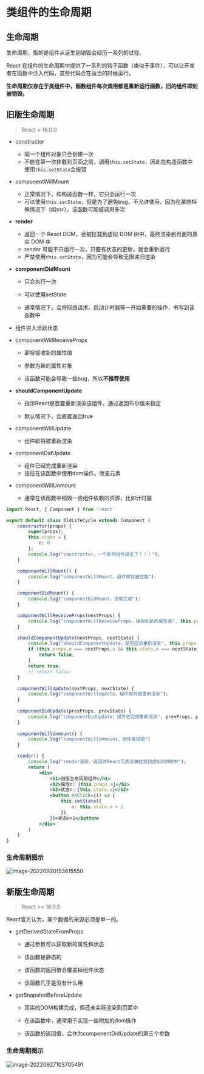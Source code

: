 # 类组件的生命周期

## 生命周期

生命周期，指的是组件从诞生到销毁会经历一系列的过程。

React 在组件的生命周期中提供了一系列的钩子函数（类似于事件），可以让开发者在函数中注入代码，这些代码会在适当的时候运行。

**生命周期仅存在于类组件中，函数组件每次调用都是重新运行函数，旧的组件即刻被销毁。**

## 旧版生命周期

> React < 16.0.0

- constructor

  - 同一个组件对象只会创建一次
  - 不能在第一次挂载到页面之前，调用`this.setState`，因此在构造函数中使用`this.setState`会报错

- componentWillMount

  - 正常情况下，和构造函数一样，它只会运行一次
  - 可以使用`this.setState`，但是为了避免bug，不允许使用，因为在某些特殊情况下（如ssr），该函数可能被调用多次

- **render**

  - 返回一个 React DOM，会被挂载到虚拟 DOM 树中，最终渲染到页面的真实 DOM 中
  - render 可能不只运行一次，只要有状态的更新，就会重新运行
  - 严禁使用`this.setState`，因为可能会导致无限递归渲染

- **componentDidMount**

  - 只会执行一次

  - 可以使用setState

  - 通常情况下，会将网络请求、启动计时器等一开始需要的操作，书写到该函数中

- 组件进入活跃状态

- componentWillReceiveProps

  - 即将接收新的属性值

  - 参数为新的属性对象

  - 该函数可能会导致一些bug，所以**不推荐使用**

- **shouldComponentUpdate**

  - 指示React是否要重新渲染该组件，通过返回布尔值来指定

  - 默认情况下，会直接返回true

- componentWillUpdate

  - 组件即将被重新渲染

- componentDidUpdate

  - 组件已经完成重新渲染
  - 往往在该函数中使用dom操作，改变元素

- componentWillUnmount

  - 通常在该函数中销毁一些组件依赖的资源，比如计时器

```jsx
import React, { Component } from 'react'

export default class OldLifeCycle extends Component {
    constructor(props) {
        super(props);
        this.state = {
            n: 0
        };
        console.log("constructor，一个新的组件诞生了！！！");
    }

    componentWillMount() {
        console.log("componentWillMount，组件即将被挂载");
    }

    componentDidMount() {
        console.log("componentDidMount，挂载完成");
    }

    componentWillReceiveProps(nextProps) {
        console.log("componentWillReceiveProps，接收到新的属性值", this.props, nextProps);
    }

    shouldComponentUpdate(nextProps, nextState) {
        console.log("shouldComponentUpdate，是否应该重新渲染", this.props, nextProps, this.state, nextState)
        if (this.props.n === nextProps.n && this.state.n === nextState.n) {
            return false;
        }
        return true;
        // return false;
    }

    componentWillUpdate(nextProps, nextState) {
        console.log("componentWillUpdate，组件即将被重新渲染");
    }
    
    componentDidUpdate(prevProps, prevState) {
        console.log("componentDidUpdate，组件已完成重新渲染", prevProps, prevState);
    }
    
    componentWillUnmount() {
        console.log("componentWillUnmount，组件被销毁")
    }

    render() {
        console.log("render渲染，返回的React元素会被挂载到虚拟DOM树中");
        return (
            <div>
                <h1>旧版生命周期组件</h1>
                <h2>属性n: {this.props.n}</h2>
                <h2>状态n：{this.state.n}</h2>
                <button onClick={() => {
                    this.setState({
                        n: this.state.n + 1
                    })
                }}>状态n+1</button>
            </div>
        )
    }
}

```

### 生命周期图示

![image-20220920153615550](https://penguinbucket.obs.cn-southwest-2.myhuaweicloud.com//img/202209201536587.png)

## 新版生命周期

> React >= 16.0.0

React官方认为，某个数据的来源必须是单一的。

- getDerivedStateFromProps

  - 通过参数可以获取新的属性和状态

  - 该函数是静态的

  - 该函数的返回值会覆盖掉组件状态

  - 该函数几乎是没有什么用

- getSnapshotBeforeUpdate

  - 真实的DOM构建完成，但还未实际渲染到页面中

  - 在该函数中，通常用于实现一些附加的dom操作

  - 该函数的返回值，会作为componentDidUpdate的第三个参数

### 生命周期图示

![image-20220927103705491](https://penguinbucket.obs.cn-southwest-2.myhuaweicloud.com//img/202209271037655.png)

<Vssue 
    :options="{ labels: [$page.relativePath.split('/')[0]] }" 
    :title="$page.relativePath.split('/')[1]" 
/>